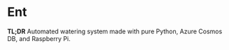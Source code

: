 # Ent
**TL;DR** Automated watering system made with pure Python, Azure Cosmos DB, and Raspberry Pi.

## 


